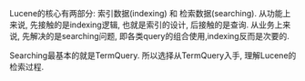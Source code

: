 Lucene的核心有两部分: 索引数据(indexing) 和 检索数据(searching).
从功能上来说, 先接触的是indexing逻辑, 也就是索引的设计, 后接触的是查询.
从业务上来说, 先解决的是searching问题, 即各类query的组合使用,indexing反而是次要的. 

Searching最基本的就是TermQuery. 所以选择从TermQuery入手, 理解Lucene的检索过程.








